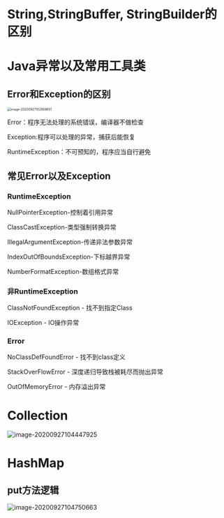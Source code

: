 # String,StringBuffer, StringBuilder的区别

# Java异常以及常用工具类



## Error和Exception的区别

 

<img src="F:\java\Notes\剑指java面试\Java常用类库与技巧.assets\image-20200927102909651.png" alt="image-20200927102909651" style="zoom:50%;" />

Error：程序无法处理的系统错误，编译器不做检查

Exception:程序可以处理的异常，捕获后能恢复

RuntimeException：不可预知的，程序应当自行避免

## 常见Error以及Exception

### RuntimeException

NullPointerException-控制着引用异常

ClassCastException-类型强制转换异常

IllegalArgumentException-传递非法参数异常

IndexOutOfBoundsException-下标越界异常

NumberFormatException-数组格式异常

### 非RuntimeException

ClassNotFoundException - 找不到指定Class

IOException - IO操作异常

### Error

NoClassDefFoundError - 找不到class定义

StackOverFlowError - 深度递归导致栈被耗尽而抛出异常

OutOfMemoryError - 内存溢出异常



# Collection

![image-20200927104447925](F:\java\Notes\剑指java面试\Java常用类库与技巧.assets\image-20200927104447925.png)

# HashMap

## put方法逻辑

![image-20200927104750663](F:\java\Notes\剑指java面试\Java常用类库与技巧.assets\image-20200927104750663.png)
